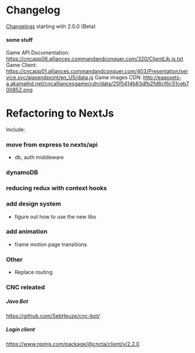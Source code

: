 # Changelog 
[Changelogs](docs/CHANGELOG.md) starting with 2.0.0 (Beta) 

#### some stuff 
Game API Documentation: https://cncapp06.alliances.commandandconquer.com/320/ClientLib.js.txt
Game Client: https://cncapp01.alliances.commandandconquer.com/403/Presentation/service.svc/ajaxendpoint/en_US/data.js
Game images CDN: http://eaassets-a.akamaihd.net/cncalliancesgame/cdn/data/25f5414b83dfb2fd6cf6c51ceb700852.png




# Refactoring to NextJs 
Include: 

### move from express to nexts/api 
- db, auth middleware

### dynamoDB 
 
 
### reducing redux with context hooks


### add design system
- figure out how to use the new libs


### add animation
- frame motion page transitions

### Other
- Replace routing


### CNC releated

##### Java Bot
https://github.com/SebHeuze/cnc-bot/

##### Login client
https://www.npmjs.com/package/@cncta/client/v/2.2.0
